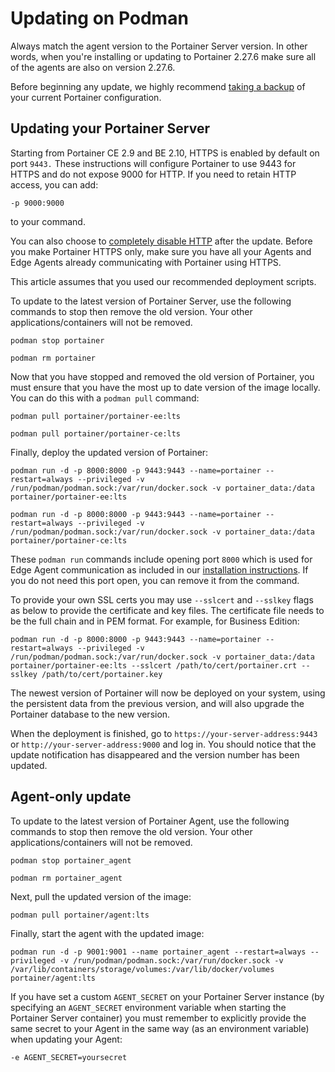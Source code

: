 # Updating on Podman


Always match the agent version to the Portainer Server version. In other words, when you're installing or updating to Portainer 2.27.6 make sure all of the agents are also on version 2.27.6.



Before beginning any update, we highly recommend [taking a backup](../../admin/settings/general.md#back-up-portainer) of your current Portainer configuration.


## Updating your Portainer Server


Starting from Portainer CE 2.9 and BE 2.10, HTTPS is enabled by default on port `9443.` These instructions will configure Portainer to use 9443 for HTTPS and do not expose 9000 for HTTP. If you need to retain HTTP access, you can add:

`-p 9000:9000`

to your command.

You can also choose to [completely disable HTTP](https://github.com/portainer/portainer-docs/blob/2.21/admin/settings/general/README.md#force-https-only) after the update. Before you make Portainer HTTPS only, make sure you have all your Agents and Edge Agents already communicating with Portainer using HTTPS.



This article assumes that you used our recommended deployment scripts.


To update to the latest version of Portainer Server, use the following commands to stop then remove the old version. Your other applications/containers will not be removed.

```
podman stop portainer
```

```
podman rm portainer
```

Now that you have stopped and removed the old version of Portainer, you must ensure that you have the most up to date version of the image locally. You can do this with a `podman pull` command:



```
podman pull portainer/portainer-ee:lts
```



```
podman pull portainer/portainer-ce:lts
```



Finally, deploy the updated version of Portainer:



```
podman run -d -p 8000:8000 -p 9443:9443 --name=portainer --restart=always --privileged -v /run/podman/podman.sock:/var/run/docker.sock -v portainer_data:/data portainer/portainer-ee:lts
```



```
podman run -d -p 8000:8000 -p 9443:9443 --name=portainer --restart=always --privileged -v /run/podman/podman.sock:/var/run/docker.sock -v portainer_data:/data portainer/portainer-ce:lts
```




These `podman run` commands include opening port `8000` which is used for Edge Agent communication as included in our [installation instructions](../install/server/docker/linux.md). If you do not need this port open, you can remove it from the command.



To provide your own SSL certs you may use `--sslcert` and `--sslkey` flags as below to provide the certificate and key files. The certificate file needs to be the full chain and in PEM format. For example, for Business Edition:

```
podman run -d -p 8000:8000 -p 9443:9443 --name=portainer --restart=always --privileged -v /run/podman/podman.sock:/var/run/docker.sock -v portainer_data:/data portainer/portainer-ee:lts --sslcert /path/to/cert/portainer.crt --sslkey /path/to/cert/portainer.key
```


The newest version of Portainer will now be deployed on your system, using the persistent data from the previous version, and will also upgrade the Portainer database to the new version.

When the deployment is finished, go to `https://your-server-address:9443` or `http://your-server-address:9000` and log in. You should notice that the update notification has disappeared and the version number has been updated.

## Agent-only update

To update to the latest version of Portainer Agent, use the following commands to stop then remove the old version. Your other applications/containers will not be removed.

```
podman stop portainer_agent
```

```
podman rm portainer_agent
```

Next, pull the updated version of the image:

```
podman pull portainer/agent:lts
```

Finally, start the agent with the updated image:

```
podman run -d -p 9001:9001 --name portainer_agent --restart=always --privileged -v /run/podman/podman.sock:/var/run/docker.sock -v /var/lib/containers/storage/volumes:/var/lib/docker/volumes portainer/agent:lts
```


If you have set a custom `AGENT_SECRET` on your Portainer Server instance (by specifying an `AGENT_SECRET` environment variable when starting the Portainer Server container) you must remember to explicitly provide the same secret to your Agent in the same way (as an environment variable) when updating your Agent:

`-e AGENT_SECRET=yoursecret`

